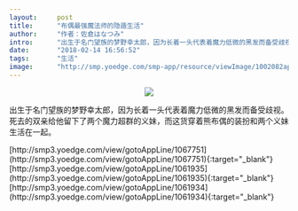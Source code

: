 ```yaml
---
layout:     post
title:      "布偶最强魔法师的隐遁生活"
author:     "作者：佐倉はなつみ"
intro:      "出生于名门望族的梦野幸太郎，因为长着一头代表着魔力低微的黑发而备受歧视。死去的双亲给他留下了两个魔力超群的义妹，而这货穿着熊布偶的装扮和两个义妹生活在一起。"
date:       "2018-02-14 16:56:52"
tags:       "生活"
image:      "http://smp.yoedge.com/smp-app/resource/viewImage/1002082appline.png"
---
```

<div style="text-align: center">
<p><img src="http://smp.yoedge.com/smp-app/resource/viewImage/1002082appline.png"/></p>
</div>
<p class="post-meta">
<span>出生于名门望族的梦野幸太郎，因为长着一头代表着魔力低微的黑发而备受歧视。死去的双亲给他留下了两个魔力超群的义妹，而这货穿着熊布偶的装扮和两个义妹生活在一起。</span>
</p>
[http://smp3.yoedge.com/view/gotoAppLine/1067751](http://smp3.yoedge.com/view/gotoAppLine/1067751){:target="_blank"}
[http://smp3.yoedge.com/view/gotoAppLine/1061935](http://smp3.yoedge.com/view/gotoAppLine/1061935){:target="_blank"}
[http://smp3.yoedge.com/view/gotoAppLine/1061934](http://smp3.yoedge.com/view/gotoAppLine/1061934){:target="_blank"}


